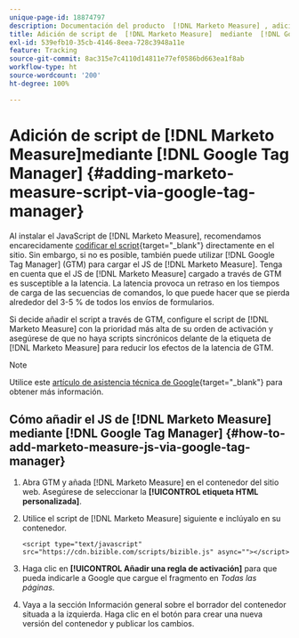 ```yaml
---
unique-page-id: 18874797
description: Documentación del producto  [!DNL Marketo Measure] , adición de script de  [!DNL Marketo Measure]  mediante  [!DNL Google Tag Manager]
title: Adición de script de  [!DNL Marketo Measure]  mediante  [!DNL Google Tag Manager]
exl-id: 539efb10-35cb-4146-8eea-728c3948a11e
feature: Tracking
source-git-commit: 8ac315e7c4110d14811e77ef0586bd663ea1f8ab
workflow-type: ht
source-wordcount: '200'
ht-degree: 100%

---
```


# Adición de script de [!DNL Marketo Measure]mediante [!DNL Google Tag Manager] {#adding-marketo-measure-script-via-google-tag-manager}

Al instalar el JavaScript de [!DNL Marketo Measure], recomendamos encarecidamente [codificar el script](/help/marketo-measure-tracking/setting-up-tracking/adding-marketo-measure-script.md){target="_blank"} directamente en el sitio. Sin embargo, si no es posible, también puede utilizar [!DNL Google Tag Manager] (GTM) para cargar el JS de [!DNL Marketo Measure]. Tenga en cuenta que el JS de [!DNL Marketo Measure] cargado a través de GTM es susceptible a la latencia. La latencia provoca un retraso en los tiempos de carga de las secuencias de comandos, lo que puede hacer que se pierda alrededor del 3-5 % de todos los envíos de formularios.

Si decide añadir el script a través de GTM, configure el script de [!DNL Marketo Measure] con la prioridad más alta de su orden de activación y asegúrese de que no haya scripts sincrónicos delante de la etiqueta de [!DNL Marketo Measure] para reducir los efectos de la latencia de GTM.

>[!NOTE]
>
>Utilice este [artículo de asistencia técnica de Google](https://support.google.com/tagmanager/answer/2772421?hl=es){target="_blank"} para obtener más información.

## Cómo añadir el JS de [!DNL Marketo Measure] mediante [!DNL Google Tag Manager] {#how-to-add-marketo-measure-js-via-google-tag-manager}

1. Abra GTM y añada [!DNL Marketo Measure] en el contenedor del sitio web. Asegúrese de seleccionar la **[!UICONTROL etiqueta HTML personalizada]**.

1. Utilice el script de [!DNL Marketo Measure] siguiente e inclúyalo en su contenedor.

   `<script type="text/javascript" src="https://cdn.bizible.com/scripts/bizible.js" async=""></script>`

1. Haga clic en **[!UICONTROL Añadir una regla de activación]** para que pueda indicarle a Google que cargue el fragmento en *Todas las páginas*.

1. Vaya a la sección Información general sobre el borrador del contenedor situada a la izquierda. Haga clic en el botón para crear una nueva versión del contenedor y publicar los cambios.
